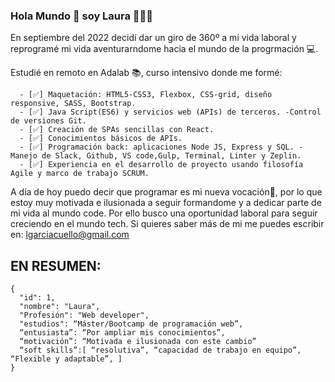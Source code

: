 ### Hola Mundo 👋 soy Laura 🙋🏼‍♀️
 
 En septiembre del 2022 decidí dar un giro de 360º a mi vida laboral y reprogramé mi vida aventurarndome hacia el mundo de la progrmación 💻.
 
 Estudié en remoto en Adalab 📚, curso intensivo donde me formé:
 
      - [✅] Maquetación: HTML5-CSS3, Flexbox, CSS-grid, diseño responsive, SASS, Bootstrap.
      - [✅] Java Script(ES6) y servicios web (APIs) de terceros. -Control de versiones Git.
      - [✅] Creación de SPAs sencillas con React.
      - [✅] Conocimientos básicos de APIs.
      - [✅] Programación back: aplicaciones Node JS, Express y SQL. -Manejo de Slack, Github, VS code,Gulp, Terminal, Linter y Zeplin.
      - [✅] Experiencia en el desarrollo de proyecto usando filosofía Agile y marco de trabajo SCRUM.
      
A día de hoy puedo decir que programar es mi nueva vocación🥰, por lo que estoy muy motivada e ilusionada a seguir formandome y a dedicar parte de mi vida al mundo code. Por ello busco una oportunidad laboral para seguir creciendo en el mundo tech.
Si quieres saber más de mi me puedes escribir en:
lgarciacuello@gmail.com

## EN RESUMEN:
```
{
  "id": 1,
  "nombre": "Laura",
  "Profesión": "Web developer",
  "estudios": “Máster/Bootcamp de programación web”,
  “entusiasta”: “Por ampliar mis conocimientos”,
  “motivación”: “Motivada e ilusionada con este cambio”
  “soft skills”:[ “resolutiva”, “capacidad de trabajo en equipo”, “Flexible y adaptable”, ]
}
```





